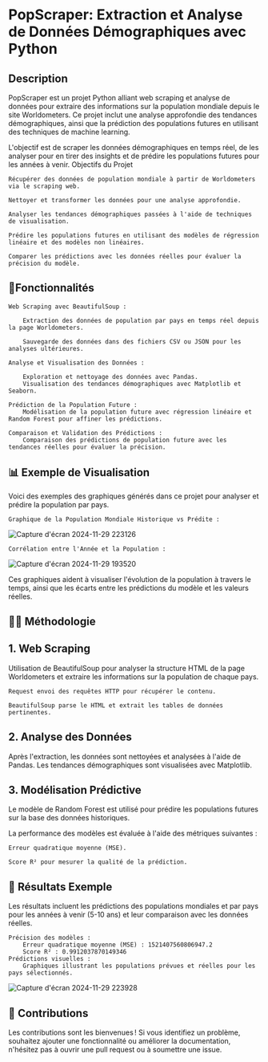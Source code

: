 # PopScraper: Extraction et Analyse de Données Démographiques avec Python

## Description

PopScraper est un projet Python alliant web scraping et analyse de données pour extraire des informations sur la population mondiale depuis le site Worldometers. Ce projet inclut une analyse approfondie des tendances démographiques, ainsi que la prédiction des populations futures en utilisant des techniques de machine learning.

L'objectif est de scraper les données démographiques en temps réel, de les analyser pour en tirer des insights et de prédire les populations futures pour les années à venir.
Objectifs du Projet

    Récupérer des données de population mondiale à partir de Worldometers via le scraping web.
    
    Nettoyer et transformer les données pour une analyse approfondie.
    
    Analyser les tendances démographiques passées à l'aide de techniques de visualisation.
    
    Prédire les populations futures en utilisant des modèles de régression linéaire et des modèles non linéaires.
    
    Comparer les prédictions avec les données réelles pour évaluer la précision du modèle.

## 🚀Fonctionnalités

    Web Scraping avec BeautifulSoup :
    
        Extraction des données de population par pays en temps réel depuis la page Worldometers.
        
        Sauvegarde des données dans des fichiers CSV ou JSON pour les analyses ultérieures.

    Analyse et Visualisation des Données :
    
        Exploration et nettoyage des données avec Pandas.
        Visualisation des tendances démographiques avec Matplotlib et Seaborn.

    Prédiction de la Population Future :
        Modélisation de la population future avec régression linéaire et Random Forest pour affiner les prédictions.

    Comparaison et Validation des Prédictions :
        Comparaison des prédictions de population future avec les tendances réelles pour évaluer la précision.

## 📊 Exemple de Visualisation

Voici des exemples des graphiques générés dans ce projet pour analyser et prédire la population par pays.

    Graphique de la Population Mondiale Historique vs Prédite :
    
![Capture d'écran 2024-11-29 223126](https://github.com/user-attachments/assets/230ce580-5bda-489d-adee-9f0225e8dcfd)


    Corrélation entre l'Année et la Population :

![Capture d'écran 2024-11-29 193520](https://github.com/user-attachments/assets/b3e4787e-8a18-4de0-a06e-311b1793b404)



Ces graphiques aident à visualiser l'évolution de la population à travers le temps, ainsi que les écarts entre les prédictions du modèle et les valeurs réelles.

## 🧑‍💻 Méthodologie
## 1. Web Scraping

Utilisation de BeautifulSoup pour analyser la structure HTML de la page Worldometers et extraire les informations sur la population de chaque pays.

    Request envoi des requêtes HTTP pour récupérer le contenu.
    
    BeautifulSoup parse le HTML et extrait les tables de données pertinentes.

## 2. Analyse des Données

Après l'extraction, les données sont nettoyées et analysées à l'aide de Pandas. Les tendances démographiques sont visualisées avec Matplotlib.

## 3. Modélisation Prédictive

Le modèle de Random Forest est utilisé pour prédire les populations futures sur la base des données historiques. 

La performance des modèles est évaluée à l'aide des métriques suivantes :

    Erreur quadratique moyenne (MSE).
    
    Score R² pour mesurer la qualité de la prédiction.

## 💬 Résultats Exemple

Les résultats incluent les prédictions des populations mondiales et par pays pour les années à venir (5-10 ans) et leur comparaison avec les données réelles.

    Précision des modèles :
        Erreur quadratique moyenne (MSE) : 1521407560806947.2
        Score R² : 0.9912037870149346
    Prédictions visuelles :
        Graphiques illustrant les populations prévues et réelles pour les pays sélectionnés.
        
![Capture d'écran 2024-11-29 223928](https://github.com/user-attachments/assets/9cac3ff3-7711-403a-8352-ef432423f325)


## 🤝 Contributions

Les contributions sont les bienvenues ! Si vous identifiez un problème, souhaitez ajouter une fonctionnalité ou améliorer la documentation, n'hésitez pas à ouvrir une pull request ou à soumettre une issue.

